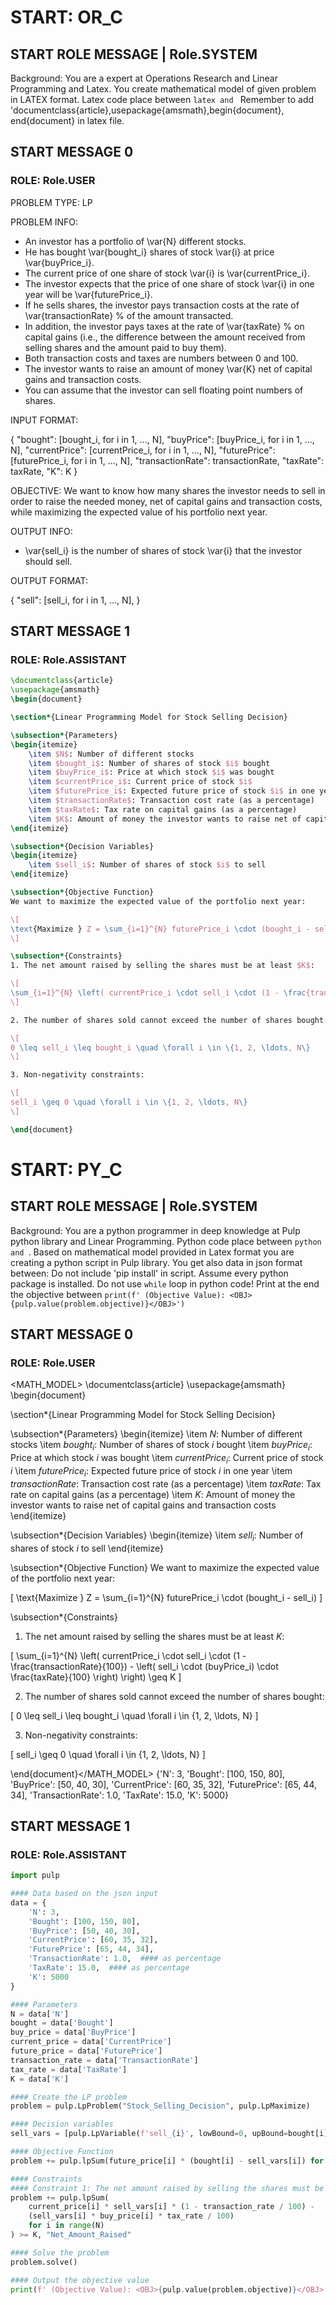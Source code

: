 # START: OR_C 
## START ROLE MESSAGE | Role.SYSTEM 
Background: You are a expert at Operations Research and Linear Programming and Latex. You create mathematical model of given problem in LATEX format. Latex code place between ```latex and ``` Remember to add 'documentclass{article},usepackage{amsmath},begin{document}, end{document} in latex file. 
## START MESSAGE 0 
### ROLE: Role.USER
<DESCRIPTION>
PROBLEM TYPE: LP

PROBLEM INFO: 

- An investor has a portfolio of \var{N} different stocks.
- He has bought \var{bought_i} shares of stock \var{i} at price \var{buyPrice_i}. 
- The current price of one share of stock \var{i} is \var{currentPrice_i}.
- The investor expects that the price of one share of stock \var{i} in one year will be \var{futurePrice_i}.
- If he sells shares, the investor pays transaction costs at the rate of \var{transactionRate} % of the amount transacted.
- In addition, the investor pays taxes at the rate of \var{taxRate} % on capital gains (i.e., the difference between the amount received from selling shares and the amount paid to buy them).
- Both transaction costs and taxes are numbers between 0 and 100.
- The investor wants to raise an amount of money \var{K} net of capital gains and transaction costs.
- You can assume that the investor can sell floating point numbers of shares.

INPUT FORMAT: 

{
    "bought": [bought_i, for i in 1, ..., N],
    "buyPrice": [buyPrice_i, for i in 1, ..., N],
    "currentPrice": [currentPrice_i, for i in 1, ..., N],
    "futurePrice": [futurePrice_i, for i in 1, ..., N],
    "transactionRate": transactionRate,
    "taxRate": taxRate,
    "K": K
}

OBJECTIVE: We want to know how many shares the investor needs to sell in order to raise the needed money, net of capital gains and transaction costs, while maximizing the expected value of his portfolio next year.

OUTPUT INFO:

- \var{sell_i} is the number of shares of stock \var{i} that the investor should sell.

OUTPUT FORMAT:

{
    "sell": [sell_i, for i in 1, ..., N],
}

</DESCRIPTION>


## START MESSAGE 1 
### ROLE: Role.ASSISTANT
```latex
\documentclass{article}
\usepackage{amsmath}
\begin{document}

\section*{Linear Programming Model for Stock Selling Decision}

\subsection*{Parameters}
\begin{itemize}
    \item $N$: Number of different stocks
    \item $bought_i$: Number of shares of stock $i$ bought
    \item $buyPrice_i$: Price at which stock $i$ was bought
    \item $currentPrice_i$: Current price of stock $i$
    \item $futurePrice_i$: Expected future price of stock $i$ in one year
    \item $transactionRate$: Transaction cost rate (as a percentage)
    \item $taxRate$: Tax rate on capital gains (as a percentage)
    \item $K$: Amount of money the investor wants to raise net of capital gains and transaction costs
\end{itemize}

\subsection*{Decision Variables}
\begin{itemize}
    \item $sell_i$: Number of shares of stock $i$ to sell
\end{itemize}

\subsection*{Objective Function}
We want to maximize the expected value of the portfolio next year:

\[
\text{Maximize } Z = \sum_{i=1}^{N} futurePrice_i \cdot (bought_i - sell_i)
\]

\subsection*{Constraints}
1. The net amount raised by selling the shares must be at least $K$:

\[
\sum_{i=1}^{N} \left( currentPrice_i \cdot sell_i \cdot (1 - \frac{transactionRate}{100}) - \left( sell_i \cdot (buyPrice_i) \cdot \frac{taxRate}{100} \right) \right) \geq K
\]

2. The number of shares sold cannot exceed the number of shares bought:

\[
0 \leq sell_i \leq bought_i \quad \forall i \in \{1, 2, \ldots, N\}
\]

3. Non-negativity constraints:

\[
sell_i \geq 0 \quad \forall i \in \{1, 2, \ldots, N\}
\]

\end{document}
```

# START: PY_C 
## START ROLE MESSAGE | Role.SYSTEM 
Background: You are a python programmer in deep knowledge at Pulp python library and Linear Programming. Python code place between ```python and ```. Based on mathematical model provided in Latex format you are creating a python script in Pulp library. You get also data in json format between: <DATA></DATA> Do not include 'pip install' in script. Assume every python package is installed. Do not use `while` loop in python code! Print at the end the objective between <OBJ></OBJ> `print(f' (Objective Value): <OBJ>{pulp.value(problem.objective)}</OBJ>')` 
## START MESSAGE 0 
### ROLE: Role.USER
<MATH_MODEL>
\documentclass{article}
\usepackage{amsmath}
\begin{document}

\section*{Linear Programming Model for Stock Selling Decision}

\subsection*{Parameters}
\begin{itemize}
    \item $N$: Number of different stocks
    \item $bought_i$: Number of shares of stock $i$ bought
    \item $buyPrice_i$: Price at which stock $i$ was bought
    \item $currentPrice_i$: Current price of stock $i$
    \item $futurePrice_i$: Expected future price of stock $i$ in one year
    \item $transactionRate$: Transaction cost rate (as a percentage)
    \item $taxRate$: Tax rate on capital gains (as a percentage)
    \item $K$: Amount of money the investor wants to raise net of capital gains and transaction costs
\end{itemize}

\subsection*{Decision Variables}
\begin{itemize}
    \item $sell_i$: Number of shares of stock $i$ to sell
\end{itemize}

\subsection*{Objective Function}
We want to maximize the expected value of the portfolio next year:

\[
\text{Maximize } Z = \sum_{i=1}^{N} futurePrice_i \cdot (bought_i - sell_i)
\]

\subsection*{Constraints}
1. The net amount raised by selling the shares must be at least $K$:

\[
\sum_{i=1}^{N} \left( currentPrice_i \cdot sell_i \cdot (1 - \frac{transactionRate}{100}) - \left( sell_i \cdot (buyPrice_i) \cdot \frac{taxRate}{100} \right) \right) \geq K
\]

2. The number of shares sold cannot exceed the number of shares bought:

\[
0 \leq sell_i \leq bought_i \quad \forall i \in \{1, 2, \ldots, N\}
\]

3. Non-negativity constraints:

\[
sell_i \geq 0 \quad \forall i \in \{1, 2, \ldots, N\}
\]

\end{document}</MATH_MODEL>
<DATA>
{'N': 3, 'Bought': [100, 150, 80], 'BuyPrice': [50, 40, 30], 'CurrentPrice': [60, 35, 32], 'FuturePrice': [65, 44, 34], 'TransactionRate': 1.0, 'TaxRate': 15.0, 'K': 5000}</DATA>


## START MESSAGE 1 
### ROLE: Role.ASSISTANT
```python
import pulp

#### Data based on the json input
data = {
    'N': 3,
    'Bought': [100, 150, 80],
    'BuyPrice': [50, 40, 30],
    'CurrentPrice': [60, 35, 32],
    'FuturePrice': [65, 44, 34],
    'TransactionRate': 1.0,  #### as percentage
    'TaxRate': 15.0,  #### as percentage
    'K': 5000
}

#### Parameters
N = data['N']
bought = data['Bought']
buy_price = data['BuyPrice']
current_price = data['CurrentPrice']
future_price = data['FuturePrice']
transaction_rate = data['TransactionRate']
tax_rate = data['TaxRate']
K = data['K']

#### Create the LP problem
problem = pulp.LpProblem("Stock_Selling_Decision", pulp.LpMaximize)

#### Decision variables
sell_vars = [pulp.LpVariable(f'sell_{i}', lowBound=0, upBound=bought[i], cat='Continuous') for i in range(N)]

#### Objective Function
problem += pulp.lpSum(future_price[i] * (bought[i] - sell_vars[i]) for i in range(N)), "Maximize_Future_Portfolio_Value"

#### Constraints
#### Constraint 1: The net amount raised by selling the shares must be at least K
problem += pulp.lpSum(
    current_price[i] * sell_vars[i] * (1 - transaction_rate / 100) - 
    (sell_vars[i] * buy_price[i] * tax_rate / 100)
    for i in range(N)
) >= K, "Net_Amount_Raised"

#### Solve the problem
problem.solve()

#### Output the objective value
print(f' (Objective Value): <OBJ>{pulp.value(problem.objective)}</OBJ>')
```

